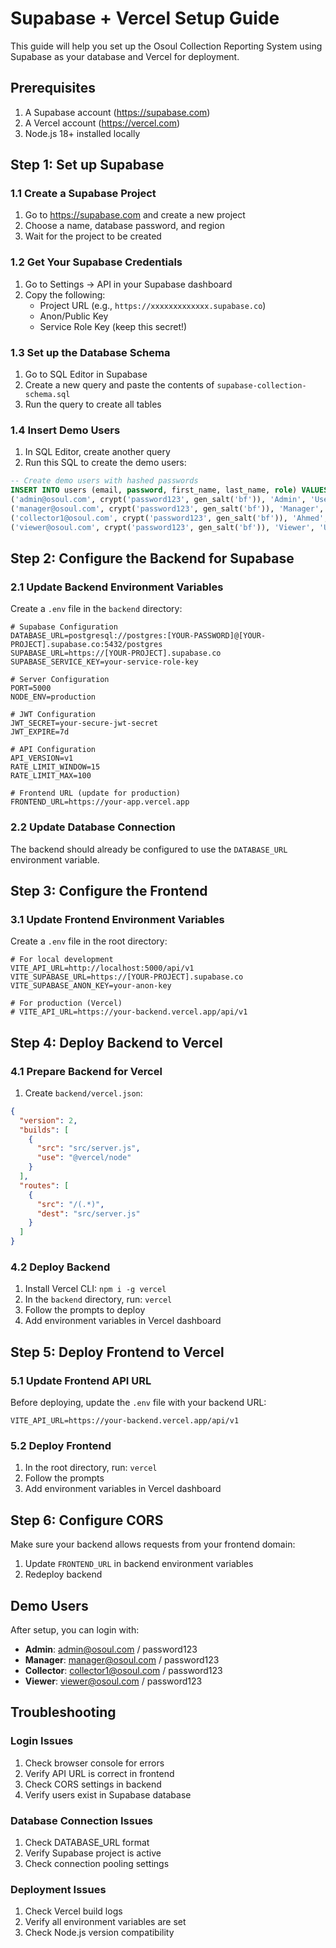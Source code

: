 # Supabase + Vercel Setup Guide

This guide will help you set up the Osoul Collection Reporting System using Supabase as your database and Vercel for deployment.

## Prerequisites

1. A Supabase account (https://supabase.com)
2. A Vercel account (https://vercel.com)
3. Node.js 18+ installed locally

## Step 1: Set up Supabase

### 1.1 Create a Supabase Project

1. Go to https://supabase.com and create a new project
2. Choose a name, database password, and region
3. Wait for the project to be created

### 1.2 Get Your Supabase Credentials

1. Go to Settings → API in your Supabase dashboard
2. Copy the following:
   - Project URL (e.g., `https://xxxxxxxxxxxxx.supabase.co`)
   - Anon/Public Key
   - Service Role Key (keep this secret!)

### 1.3 Set up the Database Schema

1. Go to SQL Editor in Supabase
2. Create a new query and paste the contents of `supabase-collection-schema.sql`
3. Run the query to create all tables

### 1.4 Insert Demo Users

1. In SQL Editor, create another query
2. Run this SQL to create the demo users:

```sql
-- Create demo users with hashed passwords
INSERT INTO users (email, password, first_name, last_name, role) VALUES
('admin@osoul.com', crypt('password123', gen_salt('bf')), 'Admin', 'User', 'admin'),
('manager@osoul.com', crypt('password123', gen_salt('bf')), 'Manager', 'User', 'manager'),
('collector1@osoul.com', crypt('password123', gen_salt('bf')), 'Ahmed', 'Ali', 'collector'),
('viewer@osoul.com', crypt('password123', gen_salt('bf')), 'Viewer', 'User', 'viewer');
```

## Step 2: Configure the Backend for Supabase

### 2.1 Update Backend Environment Variables

Create a `.env` file in the `backend` directory:

```env
# Supabase Configuration
DATABASE_URL=postgresql://postgres:[YOUR-PASSWORD]@[YOUR-PROJECT].supabase.co:5432/postgres
SUPABASE_URL=https://[YOUR-PROJECT].supabase.co
SUPABASE_SERVICE_KEY=your-service-role-key

# Server Configuration
PORT=5000
NODE_ENV=production

# JWT Configuration
JWT_SECRET=your-secure-jwt-secret
JWT_EXPIRE=7d

# API Configuration
API_VERSION=v1
RATE_LIMIT_WINDOW=15
RATE_LIMIT_MAX=100

# Frontend URL (update for production)
FRONTEND_URL=https://your-app.vercel.app
```

### 2.2 Update Database Connection

The backend should already be configured to use the `DATABASE_URL` environment variable.

## Step 3: Configure the Frontend

### 3.1 Update Frontend Environment Variables

Create a `.env` file in the root directory:

```env
# For local development
VITE_API_URL=http://localhost:5000/api/v1
VITE_SUPABASE_URL=https://[YOUR-PROJECT].supabase.co
VITE_SUPABASE_ANON_KEY=your-anon-key

# For production (Vercel)
# VITE_API_URL=https://your-backend.vercel.app/api/v1
```

## Step 4: Deploy Backend to Vercel

### 4.1 Prepare Backend for Vercel

1. Create `backend/vercel.json`:

```json
{
  "version": 2,
  "builds": [
    {
      "src": "src/server.js",
      "use": "@vercel/node"
    }
  ],
  "routes": [
    {
      "src": "/(.*)",
      "dest": "src/server.js"
    }
  ]
}
```

### 4.2 Deploy Backend

1. Install Vercel CLI: `npm i -g vercel`
2. In the `backend` directory, run: `vercel`
3. Follow the prompts to deploy
4. Add environment variables in Vercel dashboard

## Step 5: Deploy Frontend to Vercel

### 5.1 Update Frontend API URL

Before deploying, update the `.env` file with your backend URL:

```env
VITE_API_URL=https://your-backend.vercel.app/api/v1
```

### 5.2 Deploy Frontend

1. In the root directory, run: `vercel`
2. Follow the prompts
3. Add environment variables in Vercel dashboard

## Step 6: Configure CORS

Make sure your backend allows requests from your frontend domain:

1. Update `FRONTEND_URL` in backend environment variables
2. Redeploy backend

## Demo Users

After setup, you can login with:

- **Admin**: admin@osoul.com / password123
- **Manager**: manager@osoul.com / password123
- **Collector**: collector1@osoul.com / password123
- **Viewer**: viewer@osoul.com / password123

## Troubleshooting

### Login Issues

1. Check browser console for errors
2. Verify API URL is correct in frontend
3. Check CORS settings in backend
4. Verify users exist in Supabase database

### Database Connection Issues

1. Check DATABASE_URL format
2. Verify Supabase project is active
3. Check connection pooling settings

### Deployment Issues

1. Check Vercel build logs
2. Verify all environment variables are set
3. Check Node.js version compatibility